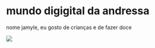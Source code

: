 # mundo digigital da andressa 

nome jamyle, eu gosto de crianças e de fazer doce 

![](https://media.tenor.com/ua3TjjnYUusAAAAM/disgust.gif)
